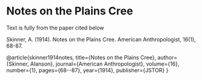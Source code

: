 # Notes on the Plains Cree

Text is fully from the paper cited below

Skinner, A. (1914). Notes on the Plains Cree. American Anthropologist, 16(1), 68-87.

@article{skinner1914notes,
  title={Notes on the Plains Cree},
  author={Skinner, Alanson},
  journal={American Anthropologist},
  volume={16},
  number={1},
  pages={68--87},
  year={1914},
  publisher={JSTOR}
}